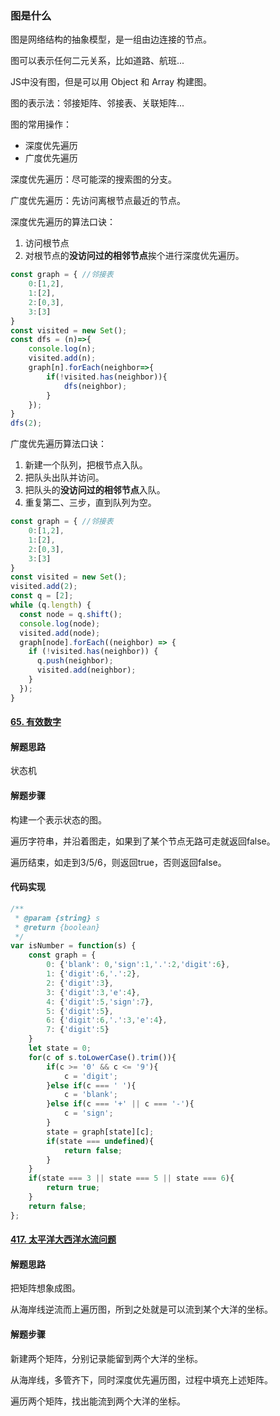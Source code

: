 ### 图是什么

图是网络结构的抽象模型，是一组由边连接的节点。

图可以表示任何二元关系，比如道路、航班...

JS中没有图，但是可以用 Object 和 Array 构建图。

图的表示法：邻接矩阵、邻接表、关联矩阵...

图的常用操作：

- 深度优先遍历
- 广度优先遍历

深度优先遍历：尽可能深的搜索图的分支。

广度优先遍历：先访问离根节点最近的节点。

深度优先遍历的算法口诀：

1. 访问根节点
2. 对根节点的**没访问过的相邻节点**挨个进行深度优先遍历。

```javascript
const graph = {	//邻接表
    0:[1,2],
    1:[2],
    2:[0,3],
    3:[3]
}
const visited = new Set();
const dfs = (n)=>{
    console.log(n);
    visited.add(n);
    graph[n].forEach(neighbor=>{
        if(!visited.has(neighbor)){
            dfs(neighbor);
        }
    });
}
dfs(2);
```

广度优先遍历算法口诀：

1. 新建一个队列，把根节点入队。
2. 把队头出队并访问。
3. 把队头的**没访问过的相邻节点**入队。
4. 重复第二、三步，直到队列为空。

```javascript
const graph = {	//邻接表
    0:[1,2],
    1:[2],
    2:[0,3],
    3:[3]
}
const visited = new Set();
visited.add(2);
const q = [2];
while (q.length) {
  const node = q.shift();
  console.log(node);
  visited.add(node);
  graph[node].forEach((neighbor) => {
    if (!visited.has(neighbor)) {
      q.push(neighbor);
      visited.add(neighbor);
    }
  });
}
```

#### [65. 有效数字](https://leetcode-cn.com/problems/valid-number/)

#### 解题思路

状态机

#### 解题步骤

构建一个表示状态的图。

遍历字符串，并沿着图走，如果到了某个节点无路可走就返回false。

遍历结束，如走到3/5/6，则返回true，否则返回false。

#### 代码实现

```javascript
/**
 * @param {string} s
 * @return {boolean}
 */
var isNumber = function(s) {
    const graph = {
        0: {'blank': 0,'sign':1,'.':2,'digit':6},
        1: {'digit':6,'.':2},
        2: {'digit':3},
        3: {'digit':3,'e':4},
        4: {'digit':5,'sign':7},
        5: {'digit':5},
        6: {'digit':6,'.':3,'e':4},
        7: {'digit':5}
    }
    let state = 0;
    for(c of s.toLowerCase().trim()){
        if(c >= '0' && c <= '9'){
            c = 'digit';
        }else if(c === ' '){
            c = 'blank';
        }else if(c === '+' || c === '-'){
            c = 'sign';
        }
        state = graph[state][c];
        if(state === undefined){
            return false;
        }
    }
    if(state === 3 || state === 5 || state === 6){
        return true;
    }
    return false;
};
```

#### [417. 太平洋大西洋水流问题](https://leetcode-cn.com/problems/pacific-atlantic-water-flow/)

#### 解题思路

把矩阵想象成图。

从海岸线逆流而上遍历图，所到之处就是可以流到某个大洋的坐标。

#### 解题步骤

新建两个矩阵，分别记录能留到两个大洋的坐标。

从海岸线，多管齐下，同时深度优先遍历图，过程中填充上述矩阵。

遍历两个矩阵，找出能流到两个大洋的坐标。
